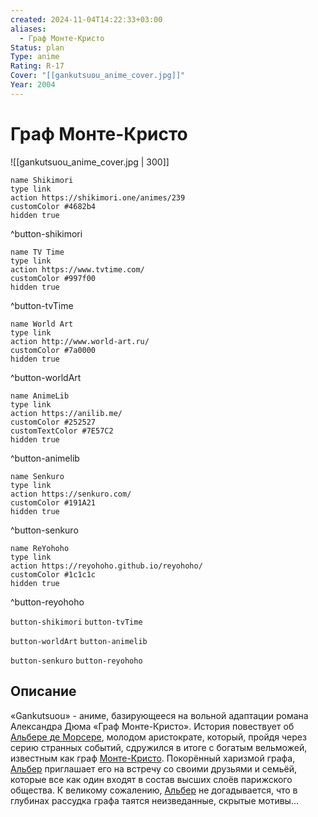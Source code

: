 ```yaml
---
created: 2024-11-04T14:22:33+03:00
aliases:
  - Граф Монте-Кристо
Status: plan
Type: anime
Rating: R-17
Cover: "[[gankutsuou_anime_cover.jpg]]"
Year: 2004
---
```


# Граф Монте-Кристо

![[gankutsuou_anime_cover.jpg | 300]]

```button
name Shikimori
type link
action https://shikimori.one/animes/239
customColor #4682b4
hidden true
```
^button-shikimori

```button
name TV Time
type link
action https://www.tvtime.com/
customColor #997f00
hidden true
```
^button-tvTime

```button
name World Art
type link
action http://www.world-art.ru/
customColor #7a0000
hidden true
```
^button-worldArt

```button
name AnimeLib
type link
action https://anilib.me/
customColor #252527
customTextColor #7E57C2
hidden true
```
^button-animelib

```button
name Senkuro
type link
action https://senkuro.com/
customColor #191A21
hidden true
```
^button-senkuro

```button
name ReYohoho
type link
action https://reyohoho.github.io/reyohoho/
customColor #1c1c1c
hidden true
```
^button-reyohoho

`button-shikimori` `button-tvTime`

`button-worldArt` `button-animelib`

`button-senkuro` `button-reyohoho`

## Описание

«Gankutsuou» - аниме, базирующееся на вольной адаптации романа Александра Дюма «Граф Монте-Кристо». История повествует об [Альбере де Морсере](https://shikimori.one/characters/418-albert-de-morcerf), молодом аристократе, который, пройдя через серию странных событий, сдружился в итоге с богатым вельможей, известным как граф [Монте-Кристо](https://shikimori.one/characters/419-the-count-of-monte-cristo). Покорённый харизмой графа, [Альбер](https://shikimori.one/characters/418-albert-de-morcerf) приглашает его на встречу со своими друзьями и семьёй, которые все как один входят в состав высших слоёв парижского общества. К великому сожалению, [Альбер](https://shikimori.one/characters/418-albert-de-morcerf) не догадывается, что в глубинах рассудка графа таятся неизведанные, скрытые мотивы...
